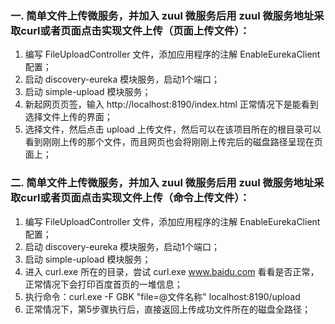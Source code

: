 ### 一. 简单文件上传微服务，并加入 zuul 微服务后用 zuul 微服务地址采取curl或者页面点击实现文件上传（页面上传文件）：
 1. 编写 FileUploadController 文件，添加应用程序的注解 EnableEurekaClient 配置；
 2. 启动 discovery-eureka 模块服务，启动1个端口；
 3. 启动 simple-upload 模块服务；
 4. 新起网页页签，输入 http://localhost:8190/index.html 正常情况下是能看到选择文件上传的界面；
 5. 选择文件，然后点击 upload 上传文件，然后可以在该项目所在的根目录可以看到刚刚上传的那个文件，而且网页也会将刚刚上传完后的磁盘路径呈现在页面上；
### 二. 简单文件上传微服务，并加入 zuul 微服务后用 zuul 微服务地址采取curl或者页面点击实现文件上传（命令上传文件）：
 1. 编写 FileUploadController 文件，添加应用程序的注解 EnableEurekaClient 配置；
 2. 启动 discovery-eureka 模块服务，启动1个端口；
 3. 启动 simple-upload 模块服务；
 4. 进入 curl.exe 所在的目录，尝试 curl.exe www.baidu.com 看看是否正常，正常情况下会打印百度首页的一堆信息；
 5. 执行命令：curl.exe -F GBK "file=@文件名称" localhost:8190/upload
 6. 正常情况下，第5步骤执行后，直接返回上传成功文件所在的磁盘全路径；